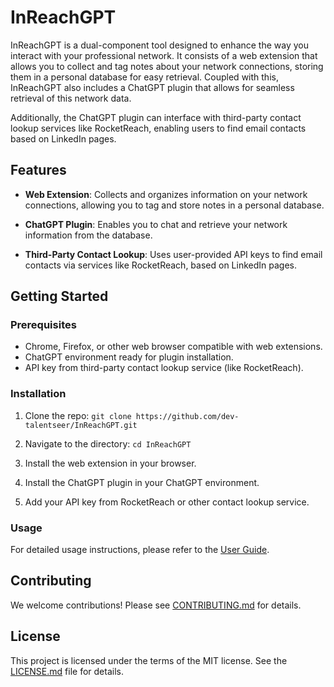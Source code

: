 # InReachGPT

InReachGPT is a dual-component tool designed to enhance the way you interact with your professional network. It consists of a web extension that allows you to collect and tag notes about your network connections, storing them in a personal database for easy retrieval. Coupled with this, InReachGPT also includes a ChatGPT plugin that allows for seamless retrieval of this network data.

Additionally, the ChatGPT plugin can interface with third-party contact lookup services like RocketReach, enabling users to find email contacts based on LinkedIn pages. 

## Features

- **Web Extension**: Collects and organizes information on your network connections, allowing you to tag and store notes in a personal database.

- **ChatGPT Plugin**: Enables you to chat and retrieve your network information from the database.

- **Third-Party Contact Lookup**: Uses user-provided API keys to find email contacts via services like RocketReach, based on LinkedIn pages.

## Getting Started

### Prerequisites

- Chrome, Firefox, or other web browser compatible with web extensions.
- ChatGPT environment ready for plugin installation.
- API key from third-party contact lookup service (like RocketReach).

### Installation

1. Clone the repo: `git clone https://github.com/dev-talentseer/InReachGPT.git`

2. Navigate to the directory: `cd InReachGPT`

3. Install the web extension in your browser.

4. Install the ChatGPT plugin in your ChatGPT environment.

5. Add your API key from RocketReach or other contact lookup service.

### Usage

For detailed usage instructions, please refer to the [User Guide](docs/USERGUIDE.md).

## Contributing

We welcome contributions! Please see [CONTRIBUTING.md](CONTRIBUTING.md) for details.

## License

This project is licensed under the terms of the MIT license. See the [LICENSE.md](LICENSE.md) file for details.
